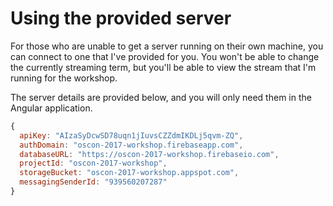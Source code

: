 # Using the provided server

For those who are unable to get a server running on their own machine, you can connect to one that I've provided for you. You won't be able to change the currently streaming term, but you'll be able to view the stream that I'm running for the workshop.

The server details are provided below, and you will only need them in the Angular application.

```javascript
{
  apiKey: "AIzaSyDcwSD78uqn1jIuvsCZZdmIKDLj5qvm-ZQ",
  authDomain: "oscon-2017-workshop.firebaseapp.com",
  databaseURL: "https://oscon-2017-workshop.firebaseio.com",
  projectId: "oscon-2017-workshop",
  storageBucket: "oscon-2017-workshop.appspot.com",
  messagingSenderId: "939560207287"
}
```